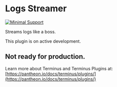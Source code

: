 # Logs Streamer

[![Minimal Support](https://img.shields.io/badge/Pantheon-Minimal_Support-yellow?logo=pantheon&color=FFDC28)](https://pantheon.io/docs/oss-support-levels#minimal-support)

Streams logs like a boss.

This plugin is on active development. 

## Not ready for production. 

Learn more about Terminus and Terminus Plugins at:
[https://pantheon.io/docs/terminus/plugins/](https://pantheon.io/docs/terminus/plugins/)

